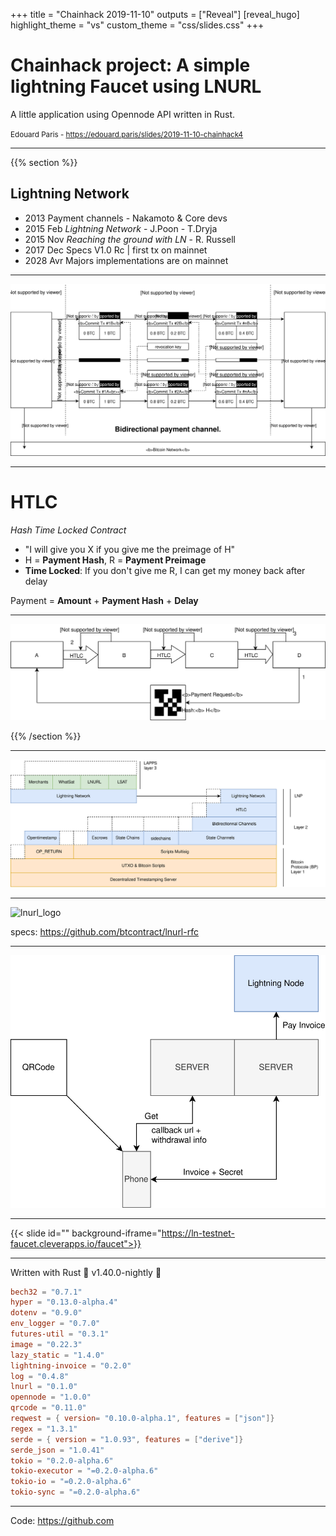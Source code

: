 +++
title = "Chainhack 2019-11-10"
outputs = ["Reveal"]
[reveal_hugo]
highlight_theme = "vs"
custom_theme = "css/slides.css"
+++

# Chainhack project: A simple lightning Faucet using LNURL

A little application using Opennode API written in Rust.

<small>Edouard Paris - https://edouard.paris/slides/2019-11-10-chainhack4</small>

---

{{% section %}}

## Lightning Network

* 2013 Payment channels - Nakamoto & Core devs
* 2015 Feb *Lightning Network* - J.Poon - T.Dryja
* 2015 Nov *Reaching the ground with LN* - R. Russell
* 2017 Dec Specs V1.0 Rc | first tx on mainnet
* 2028 Avr Majors implementations are on mainnet

---

![bidirectional-channel](bidirectional-channel.svg)

---

# HTLC

*Hash Time Locked Contract*

* "I will give you X if you give me the preimage of H"
* H = **Payment Hash**, R = **Payment Preimage**
* **Time Locked**: If you don't give me R, I can get my money back after
    delay

Payment = **Amount** + **Payment Hash** + **Delay**

---

![payreq](htlc-forwarding-payreq.svg)


{{% /section %}}

---

![bitcoin_stack](bitcoin_stack.svg)

---

![lnurl_logo](https://raw.githubusercontent.com/btcontract/lnurl-rfc/master/media/logo/logo_600.png)

specs: https://github.com/btcontract/lnurl-rfc

---

![lnurl-withdraw](lnurl-withdraw.svg)

---

{{< slide id="" background-iframe="https://ln-testnet-faucet.cleverapps.io/faucet">}}

---

Written with Rust 🦀 v1.40.0-nightly 🎉

```toml
bech32 = "0.7.1"
hyper = "0.13.0-alpha.4"
dotenv = "0.9.0"
env_logger = "0.7.0"
futures-util = "0.3.1"
image = "0.22.3"
lazy_static = "1.4.0"
lightning-invoice = "0.2.0"
log = "0.4.8"
lnurl = "0.1.0"
opennode = "1.0.0"
qrcode = "0.11.0"
reqwest = { version= "0.10.0-alpha.1", features = ["json"]}
regex = "1.3.1"
serde = { version = "1.0.93", features = ["derive"]}
serde_json = "1.0.41"
tokio = "0.2.0-alpha.6"
tokio-executor = "=0.2.0-alpha.6"
tokio-io = "=0.2.0-alpha.6"
tokio-sync = "=0.2.0-alpha.6"
```

---
Code: https://github.com
